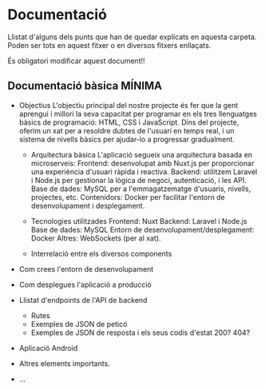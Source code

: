 # Documentació
Llistat d'alguns dels punts que han de quedar explicats en aquesta carpeta. Poden ser tots en aquest fitxer o en diversos fitxers enllaçats.

És obligatori modificar aquest document!!

## Documentació bàsica MÍNIMA
 * Objectius
    L'objectiu principal del nostre projecte és fer que la gent aprengui i millori la seva capacitat per programar en els tres llenguatges bàsics de programació: HTML, CSS i JavaScript. Dins del projecte, oferim un xat per a resoldre dubtes de l'usuari en temps real, i un sistema de nivells bàsics per ajudar-lo a progressar gradualment.

     * Arquitectura bàsica
    L'aplicació segueix una arquitectura basada en microserveis:
    Frontend: desenvolupat amb Nuxt.js per proporcionar una experiència d'usuari ràpida i reactiva.
    Backend: utilitzem Laravel i Node.js per gestionar la lògica de negoci, autenticació, i les API.
    Base de dades: MySQL per a l'emmagatzematge d'usuaris, nivells, projectes, etc.
    Contenidors: Docker per facilitar l'entorn de desenvolupament i desplegament.

   * Tecnologies utilitzades
    Frontend: Nuxt
    Backend: Laravel i Node.js
    Base de dades: MySQL
    Entorn de desenvolupament/desplegament: Docker
    Altres: WebSockets (per al xat).

   * Interrelació entre els diversos components
    
 * Com crees l'entorn de desenvolupament
 * Com desplegues l'aplicació a producció
 * Llistat d'endpoints de l'API de backend
    * Rutes
   * Exemples de JSON de peticó
   * Exemples de JSON de resposta i els seus codis d'estat 200? 404?
 * Aplicació Android
 * Altres elements importants.
 * ...
